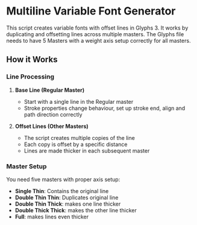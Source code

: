 # Multiline Variable Font Generator

This script creates variable fonts with offset lines in Glyphs 3. It works by duplicating and offsetting lines across multiple masters. The Glyphs file needs to have 5 Masters with a weight axis setup correctly for all masters.

## How it Works

### Line Processing

1. **Base Line (Regular Master)**

   - Start with a single line in the Regular master
   - Stroke properties change behaviour, set up stroke end, align and path direction correctly


2. **Offset Lines (Other Masters)**
   - The script creates multiple copies of the line
   - Each copy is offset by a specific distance
   - Lines are made thicker in each subsequent master

### Master Setup

You need five masters with proper axis setup:

- **Single Thin**: Contains the original line
- **Double Thin Thin**: Duplicates original line
- **Double Thin Thick**: makes one line thicker
- **Double Thick Thick**: makes the other line thicker
- **Full**: makes lines even thicker
